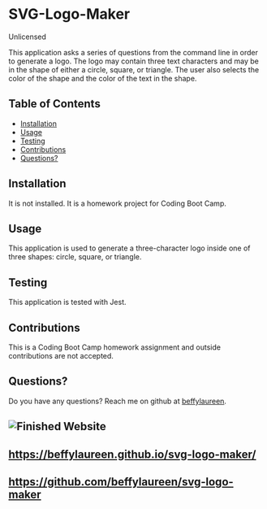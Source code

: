 # SVG-Logo-Maker

Unlicensed

This application asks a series of questions from the command line in order to generate a logo.  The logo may contain three text characters and may be in the shape of either a circle, square, or triangle.  The user also selects the color of the shape and the color of the text in the shape.

## Table of Contents

* [Installation](#installation)
* [Usage](#usage)
* [Testing](#testing)
* [Contributions](#contributions)
* [Questions?](#questions)

## Installation

It is not installed.  It is a homework project for Coding Boot Camp.

## Usage

This application is used to generate a three-character logo inside one of three shapes:  circle, square, or triangle.

## Testing

This application is tested with Jest.

## Contributions

This is a Coding Boot Camp homework assignment and outside contributions are not accepted.

## Questions?

Do you have any questions? Reach me on github at [beffylaureen](https://github.com/beffylaureen).


## <img src="" alt = "Finished Website" />

## https://beffylaureen.github.io/svg-logo-maker/
## https://github.com/beffylaureen/svg-logo-maker

